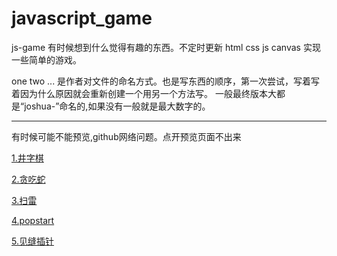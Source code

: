 # javascript_game
js-game 有时候想到什么觉得有趣的东西。不定时更新 
html css js canvas 实现一些简单的游戏。



one two ... 是作者对文件的命名方式。也是写东西的顺序，第一次尝试，写着写着因为什么原因就会重新创建一个用另一个方法写。
一般最终版本大都是“joshua-”命名的,如果没有一般就是最大数字的。

----------------------------------------------------------------
有时候可能不能预览,github网络问题。点开预览页面不出来

[1.井字棋](http://htmlpreview.github.io/?https://github.com/Joshua-leyer/javascript_game/blob/main/jing-game/joshua-jing.html)

[2.贪吃蛇](http://htmlpreview.github.io/?https://github.com/Joshua-leyer/javascript_game/blob/main/Snake-game/joshua-Snake.html)

[3.扫雷](http://htmlpreview.github.io/?https://github.com/Joshua-leyer/javascript_game/blob/main/Sweep-game/sweep_v4.html)

[4.popstart](http://htmlpreview.github.io/?https://github.com/Joshua-leyer/javascript_game/blob/main/popstart-game/popstart_v3.html)

[5.见缝插针](http://htmlpreview.github.io/?https://github.com/Joshua-leyer/javascript_game/blob/main/Stick-game/strick_v8.html)

